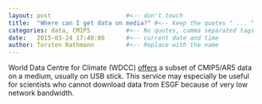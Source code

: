 ```yaml
---
layout: post                     #<-- don't touch
title:  "Where can I get data on media?" #<-- keep the quotes " ... "
categories: data, CMIP5          #<-- No quotes, comma separated tags
date:   2015-03-24 17:40:00      #<-- current date and time
author: Torsten Rathmann         #<-- Replace with the name
---
```


World Data Centre for Climate (WDCC) [offers][WDCC] a subset of CMIP5/AR5 data on a medium, usually on USB stick. This service may especially be useful for scientists who cannot download data from ESGF because of very low network bandwidth.

[WDCC]: http://www.dkrz.de/daten-en/wdcc/projects_cooperations/ipcc-data/order-ipcc-data-on-dvd
